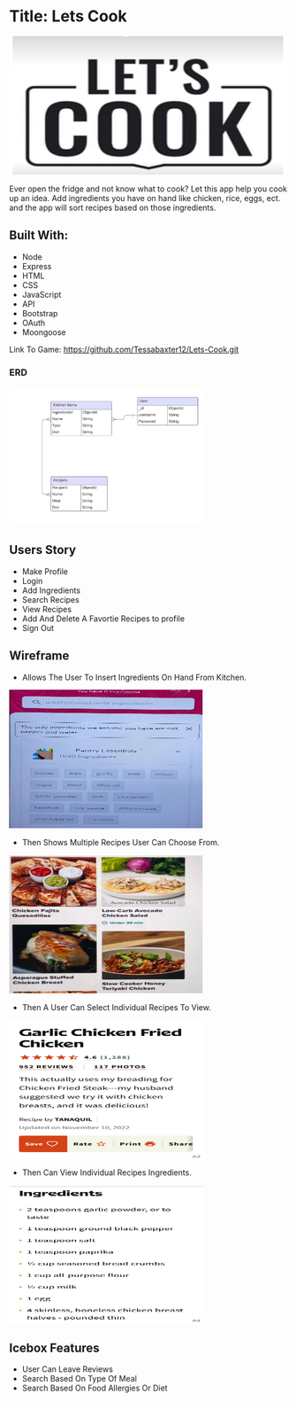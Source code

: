 
# Title: Lets Cook

<img src="public/images/RecipeLetsCookIcon.jpeg" width="1000" height="250">

Ever open the fridge and not know what to cook? Let this app help you cook up an idea. Add ingredients you have on hand like chicken, rice, eggs, ect. and the app will sort recipes based on those ingredients.

## Built With: 
- Node
- Express
- HTML
- CSS
- JavaScript
- API
- Bootstrap
- OAuth
- Moongoose

Link To Game: https://github.com/Tessabaxter12/Lets-Cook.git

### ERD
<img src="public/images/ERD.png" width="350" height="250">

## Users Story
- Make Profile
- Login
- Add Ingredients
- Search Recipes
- View Recipes
- Add And Delete A Favortie Recipes to profile
- Sign Out

## Wireframe

- Allows The User To Insert Ingredients On Hand From Kitchen.

<img src="public/images/KitchenIngredientSearch.jpeg" width="350" height="250">

- Then Shows Multiple Recipes User Can Choose From.

<img src="public/images/MultipleRecipeView.jpeg" width="350" height="250">

- Then A User Can Select Individual Recipes To View.

<img src="public/images/ChickenRecipe.jpeg" width="350" height="250">

- Then Can View Individual Recipes Ingredients.

<img src="public/images/RecipeIngredients.jpeg" width="350" height="250">

## Icebox Features
- User Can Leave Reviews
- Search Based On Type Of Meal
- Search Based On Food Allergies Or Diet